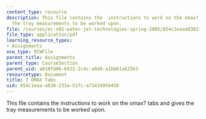 ```yaml
---
content_type: resource
description: This file contains the  instructions to work on the omax? tabs and gives
  the tray measurements to be worked upon.
file: /courses/ec-s02-water-jet-technologies-spring-2005/054c1eaaa030233a51fca73434959450_MITEC_S02S05_7_omax_tabs.pdf
file_type: application/pdf
learning_resource_types:
- Assignments
ocw_type: OCWFile
parent_title: Assignments
parent_type: CourseSection
parent_uid: a810fd06-6922-2c4c-a9d8-a1bb61a625b3
resourcetype: Document
title: 7 OMAX Tabs
uid: 054c1eaa-a030-233a-51fc-a73434959450
---
```

This file contains the  instructions to work on the omax? tabs and gives the tray measurements to be worked upon.

